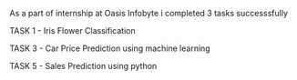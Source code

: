 As a part of internship at Oasis Infobyte i completed 3 tasks successsfully 

TASK 1 - Iris Flower Classification

TASK 3 - Car Price Prediction using machine learning

TASK 5 - Sales Prediction using python
